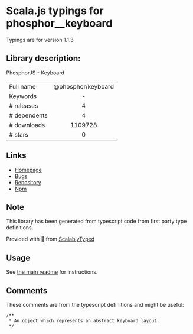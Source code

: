 
# Scala.js typings for phosphor__keyboard

Typings are for version 1.1.3

## Library description:
PhosphorJS - Keyboard

|                    |                 |
| ------------------ | :-------------: |
| Full name          | @phosphor/keyboard |
| Keywords           | - |
| # releases         | 4 |
| # dependents       | 4 |
| # downloads        | 1109728 |
| # stars            | 0 |

## Links
- [Homepage](https://github.com/phosphorjs/phosphor)
- [Bugs](https://github.com/phosphorjs/phosphor/issues)
- [Repository](https://github.com/phosphorjs/phosphor)
- [Npm](https://www.npmjs.com/package/%40phosphor%2Fkeyboard)
    


## Note
This library has been generated from typescript code from first party type definitions.

Provided with :purple_heart: from [ScalablyTyped](https://github.com/oyvindberg/ScalablyTyped)

## Usage
See [the main readme](../../readme.md) for instructions.

## Comments

These comments are from the typescript definitions and might be useful:
```
/**
 * An object which represents an abstract keyboard layout.
 */

```

